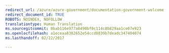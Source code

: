 ```yaml
---
redirect_url: /azure/azure-government/documentation-government-welcome
redirect_document_id: TRUE
ROBOTS: NOINDEX, NOFOLLOW
translationtype: Human Translation
ms.sourcegitcommit: 0bab116e977a8490bf0c114c8b829aa1ce07e923
ms.openlocfilehash: a1eceaa8382652e54ccd0839b7deadc347404074
ms.lasthandoff: 02/22/2017

---
```



